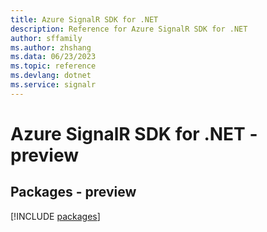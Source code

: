 ```yaml
---
title: Azure SignalR SDK for .NET
description: Reference for Azure SignalR SDK for .NET
author: sffamily
ms.author: zhshang
ms.data: 06/23/2023
ms.topic: reference
ms.devlang: dotnet
ms.service: signalr
---
```

# Azure SignalR SDK for .NET - preview
## Packages - preview
[!INCLUDE [packages](signalr-index.md)]